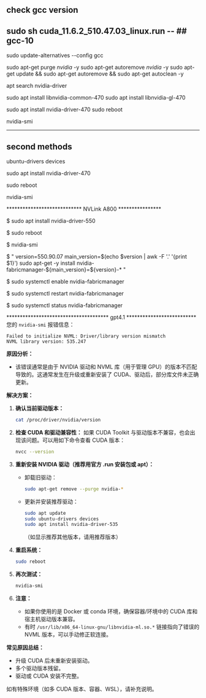 ## check gcc version
## sudo sh cuda_11.6.2_510.47.03_linux.run -- ## gcc-10 ##
sudo update-alternatives --config gcc

sudo apt-get purge *nvidia* -y
sudo apt-get autoremove *nvidia* -y
sudo apt-get update && sudo apt-get autoremove && sudo apt-get autoclean -y


apt search nvidia-driver


sudo apt install libnvidia-common-470
sudo apt install libnvidia-gl-470


sudo apt install nvidia-driver-470
sudo reboot

nvidia-smi

********************************************
## second methods

ubuntu-drivers devices

sudo apt install nvidia-driver-470

sudo reboot

nvidia-smi

****************************     NVLink A800     ****************

$ sudo apt install nvidia-driver-550

$ sudo reboot

$ nvidia-smi

$ " version=550.90.07
main_version=$(echo $version | awk -F '.' '{print $1}')
sudo apt-get -y install nvidia-fabricmanager-${main_version}=${version}-* "

$ sudo systemctl enable nvidia-fabricmanager

$ sudo systemctl restart nvidia-fabricmanager

$ sudo systemctl status nvidia-fabricmanager

************************************** gpt4.1 **************************
您的 `nvidia-smi` 报错信息：

```
Failed to initialize NVML: Driver/library version mismatch
NVML library version: 535.247
```

**原因分析：**
- 该错误通常是由于 NVIDIA 驱动和 NVML 库（用于管理 GPU）的版本不匹配导致的。这通常发生在升级或重新安装了 CUDA、驱动后，部分库文件未正确更新。

**解决方案：**

1. **确认当前驱动版本：**
   ```bash
   cat /proc/driver/nvidia/version
   ```

2. **检查 CUDA 和驱动兼容性：**
   如果 CUDA Toolkit 与驱动版本不兼容，也会出现该问题。可以用如下命令查看 CUDA 版本：
   ```bash
   nvcc --version
   ```

3. **重新安装 NVIDIA 驱动（推荐用官方 .run 安装包或 apt）：**
   - 卸载旧驱动：
     ```bash
     sudo apt-get remove --purge nvidia-*
     ```
   - 更新并安装推荐驱动：
     ```bash
     sudo apt update
     sudo ubuntu-drivers devices
     sudo apt install nvidia-driver-535
     ```
     （如显示推荐其他版本，请用推荐版本）

4. **重启系统：**
   ```bash
   sudo reboot
   ```

5. **再次测试：**
   ```bash
   nvidia-smi
   ```

6. **注意：**
   - 如果你使用的是 Docker 或 conda 环境，确保容器/环境中的 CUDA 库和宿主机驱动版本兼容。
   - 有时 `/usr/lib/x86_64-linux-gnu/libnvidia-ml.so.*` 链接指向了错误的 NVML 版本，可以手动修正软连接。

**常见原因总结：**
- 升级 CUDA 后未重新安装驱动。
- 多个驱动版本残留。
- 驱动或 CUDA 安装不完整。

如有特殊环境（如多 CUDA 版本、容器、WSL），请补充说明。











